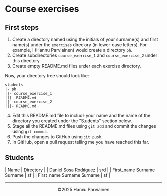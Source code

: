 # Course exercises

## First steps

1. Create a directory named using the initials of your surname(s) and first name(s) under the `exercises` directory (in lower-case letters). For example, I (Hannu Parviainen) would create a directory `ph`.
2. Create subdirectories `course_exercise_1` and `course_exercise_2` under this directory.
3. Create empty README.md files under each exercise directory.
  
Now, your directory tree should look like:
  
    students
    |- ph
    ||- course_exercise_1
    |||- README.md
    ||- course_exercise_2
    |||- README.md


4. Edit this README.md file to include your name and the name of the directory you created under the "Students" section below.
5. Stage all the README.md files using `git add` and commit the changes using `git commit`.
6. Push the changes to GitHub using `git push`.
7. In GitHub, open a pull request telling me you have reached this far.

## Students

| Name | Directory |
| Daniel Sosa Rodriguez | srd |
| First_name Surname Surname | sf |
| First_name Surname Surname | sf |

---
<p align="center">
&copy;2025 Hannu Parviainen
</p>
